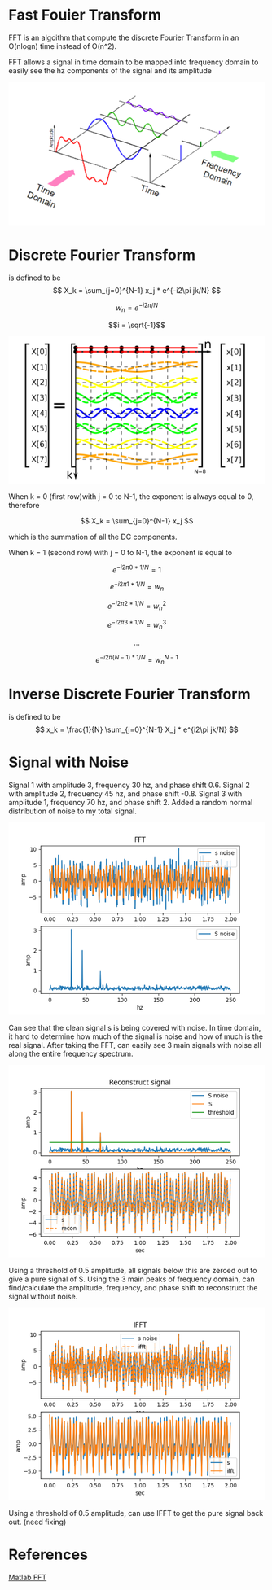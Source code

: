 # Fast Fouier Transform
FFT is an algoithm that compute the discrete Fourier Transform in an O(nlogn) time instead of O(n^2).

FFT allows a signal in time domain to be mapped into frequency domain to easily see the hz components of the signal and its amplitude

![image](pics/fourier_transform.png)

# Discrete Fourier Transform
is defined to be
$$
X_k = \sum_{j=0}^{N-1} x_j * e^{-i2\pi jk/N}
$$

$$w_n = e^{-i2\pi/N}$$

$$i = \sqrt{-1}$$

![image](pics/DFT_matrix.png)

When k = 0 (first row)with j = 0 to N-1, the exponent is always equal to 0, therefore 

$$ X_k = \sum_{j=0}^{N-1} x_j $$

which is the summation of all the DC components.

When k = 1 (second row) with j = 0 to N-1, the exponent is equal to 

$$ e^{-i2\pi 0*1/N} = 1$$

$$ e^{-i2\pi 1*1/N} =  w_n$$

$$ e^{-i2\pi 2*1/N} =  w_n^2$$

$$ e^{-i2\pi 3*1/N} =  w_n^3$$

$$...$$

$$ e^{-i2\pi (N-1)*1/N} =  w_n^{N-1}$$

# Inverse Discrete Fourier Transform
is defined to be
$$
x_k = \frac{1}{N} \sum_{j=0}^{N-1} X_j * e^{i2\pi jk/N}
$$

# Signal with Noise
Signal 1 with amplitude 3, frequency 30 hz, and phase shift 0.6.
Signal 2 with amplitude 2, frequency 45 hz, and phase shift -0.8.
Signal 3 with amplitude 1, frequency 70 hz, and phase shift 2.
Added a random normal distribution of noise to my total signal.

![image](plots/FFT.png)

Can see that the clean signal s is being covered with noise. In time domain, it hard to determine how much of the signal is noise and how of much is the real signal. After taking the FFT, can easily see 3 main signals with noise all along the entire frequency spectrum.

![image](plots/recon.png)

Using a threshold of 0.5 amplitude, all signals below this are zeroed out to give a pure signal of S. Using the 3 main peaks of frequency domain, can find/calculate the amplitude, frequency, and phase shift to reconstruct the signal without noise.

![image](plots/IFFT.png)

Using a threshold of 0.5 amplitude, can use IFFT to get the pure signal back out. (need fixing)

# References
[Matlab FFT](https://www.youtube.com/watch?v=XEbV7WfoOSE)

